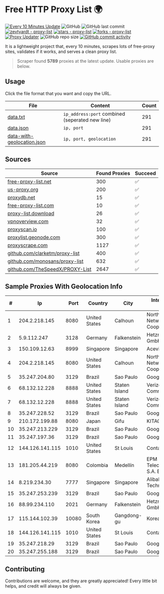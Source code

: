 
# Free HTTP Proxy List 🌍

[![Every 10 Minutes Update](https://github.com/mertguvencli/http-proxy-list/actions/workflows/main.yml/badge.svg?branch=main)](https://github.com/mertguvencli/http-proxy-list/actions/workflows/main.yml)
![GitHub](https://img.shields.io/github/license/mertguvencli/http-proxy-list)
![GitHub last commit](https://img.shields.io/github/last-commit/mertguvencli/http-proxy-list)
[![zevtyardt - proxy-list](https://img.shields.io/static/v1?label=zevtyardt&message=proxy-list&color=blue&logo=github)](https://github.com/zevtyardt/proxy-list "Go to GitHub repo")
[![stars - proxy-list](https://img.shields.io/github/stars/zevtyardt/proxy-list?style=social)](https://github.com/zevtyardt/proxy-list)
[![forks - proxy-list](https://img.shields.io/github/forks/zevtyardt/proxy-list?style=social)](https://github.com/zevtyardt/proxy-list)
[![Proxy Updater](https://github.com/zevtyardt/proxy-list/workflows/Proxy%20Updater/badge.svg)](https://github.com/zevtyardt/proxy-list/actions?query=workflow:"Proxy+Updater")
![GitHub repo size](https://img.shields.io/github/repo-size/zevtyardt/proxy-list)
[![GitHub commit activity](https://img.shields.io/github/commit-activity/m/zevtyardt/proxy-list?logo=commits)](https://github.com/zevtyardt/proxy-list/commits/main)

It is a lightweight project that, every 10 minutes, scrapes lots of free-proxy sites, validates if it works, and serves a clean proxy list.

> Scraper found **5789** proxies at the latest update. Usable proxies are below.

## Usage

Click the file format that you want and copy the URL.

|File|Content|Count|
|----|-------|-----|
|[data.txt](https://raw.githubusercontent.com/mertguvencli/http-proxy-list/main/proxy-list/data.txt)|`ip_address:port` combined (seperated new line)|291|
|[data.json](https://raw.githubusercontent.com/mertguvencli/http-proxy-list/main/proxy-list/data.json)|`ip, port`|291|
|[data-with-geolocation.json](https://raw.githubusercontent.com/mertguvencli/http-proxy-list/main/proxy-list/data-with-geolocation.json)|`ip, port, geolocation`|291|

## Sources

|Source|Found Proxies|Succeed|
|------|-------------|-------|
|[free-proxy-list.net](https://free-proxy-list.net)|300|✅|
|[us-proxy.org](https://www.us-proxy.org)|200|✅|
|[proxydb.net](http://proxydb.net)|15|✅|
|[free-proxy-list.com](https://free-proxy-list.com/?page=&port=&type%5B%5D=http&type%5B%5D=https&up_time=0&search=Search)|10|✅|
|[proxy-list.download](https://www.proxy-list.download/HTTP)|26|✅|
|[vpnoverview.com](https://vpnoverview.com/privacy/anonymous-browsing/free-proxy-servers)|32|✅|
|[proxyscan.io](https://www.proxyscan.io)|100|✅|
|[proxylist.geonode.com](https://proxylist.geonode.com/api/proxy-list?limit=300&page=1&sort_by=lastChecked&sort_type=desc&protocols=http,https)|300|✅|
|[proxyscrape.com](https://api.proxyscrape.com/v2/?request=displayproxies&protocol=http&timeout=10000&country=all&ssl=all&anonymity=all)|1127|✅|
|[github.com/clarketm/proxy-list](https://raw.githubusercontent.com/clarketm/proxy-list/master/proxy-list-raw.txt)|400|✅|
|[github.com/monosans/proxy-list](https://raw.githubusercontent.com/monosans/proxy-list/main/proxies/http.txt)|632|✅|
|[github.com/TheSpeedX/PROXY-List](https://raw.githubusercontent.com/TheSpeedX/PROXY-List/master/http.txt)|2647|✅|


## Sample Proxies With Geolocation Info

|#|Ip|Port|Country|City|Internet Service Provider|
|-|--|----|-------|----|-------------------------|
|1|204.2.218.145|8080|United States|Calhoun|North Georgia Network Cooperative, Inc.|
|2|5.9.112.247|3128|Germany|Falkenstein|Hetzner Online GmbH|
|3|150.109.12.63|8999|Singapore|Singapore|Aceville Pte.ltd|
|4|204.2.218.145|8080|United States|Calhoun|North Georgia Network Cooperative, Inc.|
|5|35.247.204.80|3129|Brazil|Sao Paulo|Google LLC|
|6|68.132.12.228|8888|United States|Staten Island|Verizon Communications|
|7|68.132.12.228|8888|United States|Staten Island|Verizon Communications|
|8|35.247.228.52|3129|Brazil|Sao Paulo|Google LLC|
|9|210.172.199.88|8080|Japan|Gifu|KITAGATA|
|10|35.247.213.229|3129|Brazil|Sao Paulo|Google LLC|
|11|35.247.197.36|3129|Brazil|Sao Paulo|Google LLC|
|12|144.126.141.115|1010|United States|St Louis|Contabo Inc.|
|13|181.205.44.219|8080|Colombia|Medellín|EPM Telecomunicaciones S.A. E.S.P.|
|14|8.219.234.30|7777|Singapore|Singapore|Alibaba (US) Technology Co., Ltd.|
|15|35.247.253.239|3129|Brazil|Sao Paulo|Google LLC|
|16|88.99.234.110|2021|Germany|Falkenstein|Hetzner Online GmbH|
|17|115.144.102.39|10080|South Korea|Gangdong-gu|Korea Telecom|
|18|144.126.141.115|1010|United States|St Louis|Contabo Inc.|
|19|35.247.218.29|3129|Brazil|Sao Paulo|Google LLC|
|20|35.247.255.188|3129|Brazil|Sao Paulo|Google LLC|



## Contributing

Contributions are welcome, and they are greatly appreciated! Every
little bit helps, and credit will always be given.

